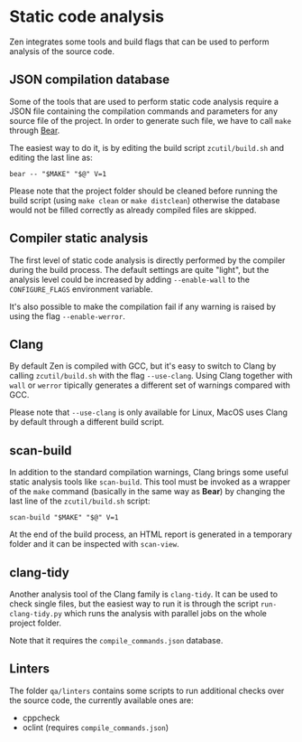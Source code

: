 Static code analysis
====================

Zen integrates some tools and build flags that can be used to perform analysis of the source code.

JSON compilation database
-----------------

Some of the tools that are used to perform static code analysis require a JSON file containing the compilation commands and parameters for any source file of the project. In order to generate such file, we have to call `make` through [Bear](https://github.com/rizsotto/Bear).

The easiest way to do it, is by editing the build script `zcutil/build.sh` and editing the last line as:

```
bear -- "$MAKE" "$@" V=1
```

Please note that the project folder should be cleaned before running the build script (using `make clean` or `make distclean`) otherwise the database would not be filled correctly as already compiled files are skipped.

Compiler static analysis
-----------------

The first level of static code analysis is directly performed by the compiler during the build process. The default settings are quite "light", but the analysis level could be increased by adding `--enable-wall` to the `CONFIGURE_FLAGS` environment variable.

It's also possible to make the compilation fail if any warning is raised by using the flag `--enable-werror`.

Clang
-----------------
By default Zen is compiled with GCC, but it's easy to switch to Clang by calling `zcutil/build.sh` with the flag `--use-clang`. Using Clang together with `wall` or `werror` tipically generates a different set of warnings compared with GCC.

Please note that `--use-clang` is only available for Linux, MacOS uses Clang by default through a different build script.

scan-build
-----------------
In addition to the standard compilation warnings, Clang brings some useful static analysis tools like `scan-build`. This tool must be invoked as a wrapper of the `make` command (basically in the same way as **Bear**) by changing the last line of the `zcutil/build.sh` script:

```
scan-build "$MAKE" "$@" V=1
```

At the end of the build process, an HTML report is generated in a temporary folder and it can be inspected with `scan-view`.

clang-tidy
-----------------
Another analysis tool of the Clang family is `clang-tidy`. It can be used to check single files, but the easiest way to run it is through the script `run-clang-tidy.py` which runs the analysis with parallel jobs on the whole project folder.

Note that it requires the `compile_commands.json` database.

Linters
-----------------
The folder `qa/linters` contains some scripts to run additional checks over the source code, the currently available ones are:

- cppcheck
- oclint (requires `compile_commands.json`)
